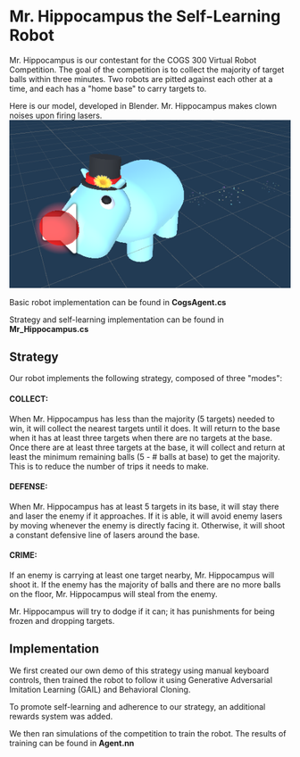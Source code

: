 # Mr. Hippocampus the Self-Learning Robot

Mr. Hippocampus is our contestant for the COGS 300 Virtual Robot Competition. The goal of the competition is to collect the majority of target balls within three minutes. Two robots are pitted against each other at a time, and each has a "home base" to carry targets to.

Here is our model, developed in Blender. Mr. Hippocampus makes clown noises upon firing lasers.
![The model of our robot, a hippo wearing clown clothes](/HippoPreview.png)


Basic robot implementation can be found in **CogsAgent.cs**

Strategy and self-learning implementation can be found in **Mr_Hippocampus.cs**

## Strategy

Our robot implements the following strategy, composed of three "modes":

#### COLLECT:
When Mr. Hippocampus has less than the majority (5 targets) needed to win,
it will collect the nearest targets until it does. It will return to the base
when it has at least three targets when there are no targets at the base. Once there are
at least three targets at the base, it will collect and return at least the minimum remaining balls 
(5 - # balls at base) to get the majority. This is to reduce the number of trips it needs to make.

#### DEFENSE:
When Mr. Hippocampus has at least 5 targets in its base, it will stay there and
laser the enemy if it approaches. If it is able, it will avoid enemy lasers by
moving whenever the enemy is directly facing it. Otherwise, it will shoot a constant
defensive line of lasers around the base. 

#### CRIME:
If an enemy is carrying at least one target nearby, Mr. Hippocampus will shoot it. 
If the enemy has the majority of balls and there are no more balls on the floor, 
Mr. Hippocampus will steal from the enemy. 

Mr. Hippocampus will try to dodge if it can; it has punishments for being frozen and dropping
targets. 

## Implementation
We first created our own demo of this strategy using manual keyboard controls, then trained the robot to follow it using Generative Adversarial Imitation Learning (GAIL) and Behavioral Cloning.

To promote self-learning and adherence to our strategy, an additional rewards system was added.

We then ran simulations of the competition to train the robot. The results of training can be found in **Agent.nn**
